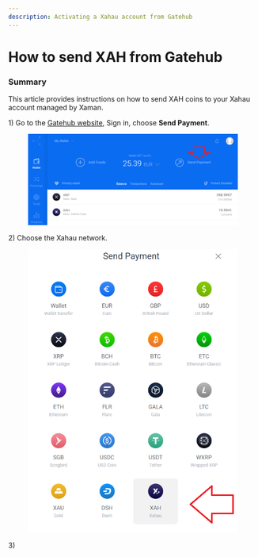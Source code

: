 ```yaml
---
description: Activating a Xahau account from Gatehub
---
```


# How to send XAH from Gatehub

### Summary

This article provides instructions on how to send XAH coins to your Xahau account managed by Xaman.

1\) Go to the [Gatehub website](https://gatehub.net/), Sign in, choose **Send Payment**.

<figure><img src="../../.gitbook/assets/Gatehub - Main page.png" alt=""><figcaption></figcaption></figure>

2\) Choose the Xahau network.

<figure><img src="../../.gitbook/assets/Gatehub - Main page - 2.png" alt=""><figcaption></figcaption></figure>

3\)&#x20;
